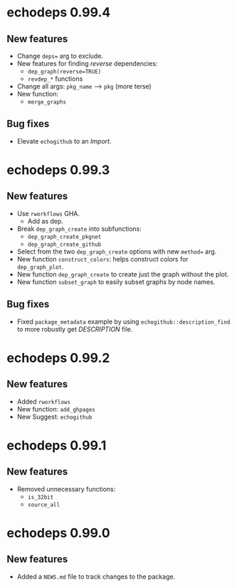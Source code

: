 # echodeps 0.99.4

## New features

* Change `deps=` arg to exclude.
* New features for finding *reverse* dependencies:
    - `dep_graph(reverse=TRUE)`
    - `revdep_*` functions
* Change all args: `pkg_name` --> `pkg` (more terse)
* New function:
    - `merge_graphs`

## Bug fixes

* Elevate `echogithub` to an *Import*.

# echodeps 0.99.3

## New features

* Use `rworkflows` GHA.
    - Add as dep.
* Break `dep_graph_create` into subfunctions:
    - `dep_graph_create_pkgnet`
    - `dep_graph_create_github`
* Select from the two `dep_graph_create` options with new `method=` arg.
* New function `construct_colors`: helps construct colors for `dep_graph_plot`.
* New function `dep_graph_create` to create just the graph without the plot.
* New function `subset_graph` to easily subset graphs by node names.

## Bug fixes

* Fixed `package_metadata` example by using `echogithub::description_find` 
to more robustly get *DESCRIPTION* file.

# echodeps 0.99.2

## New features

* Added `rworkflows`
* New function: `add_ghpages`
* New Suggest: `echogithub`

# echodeps 0.99.1

## New features

* Removed unnecessary functions:
    - `is_32bit`
    - `source_all`

# echodeps 0.99.0

## New features

* Added a `NEWS.md` file to track changes to the package.
